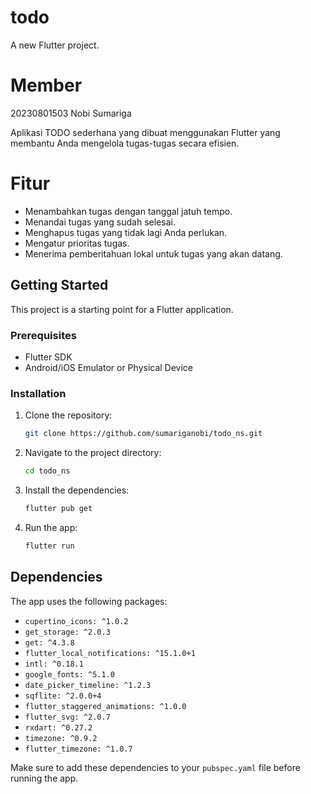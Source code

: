 # todo

A new Flutter project.


# Member

20230801503 Nobi Sumariga

Aplikasi TODO sederhana yang dibuat menggunakan Flutter yang membantu Anda mengelola tugas-tugas secara efisien.

# Fitur

- Menambahkan tugas dengan tanggal jatuh tempo.
- Menandai tugas yang sudah selesai.
- Menghapus tugas yang tidak lagi Anda perlukan.
- Mengatur prioritas tugas.
- Menerima pemberitahuan lokal untuk tugas yang akan datang.

## Getting Started

This project is a starting point for a Flutter application.

### Prerequisites

- Flutter SDK
- Android/iOS Emulator or Physical Device

### Installation

1. Clone the repository:

   ```bash
   git clone https://github.com/sumariganobi/todo_ns.git
   ```

2. Navigate to the project directory:

   ```bash
   cd todo_ns
   ```

3. Install the dependencies:

   ```bash
   flutter pub get
   ```

4. Run the app:

   ```bash
   flutter run
   ```

## Dependencies

The app uses the following packages:

- `cupertino_icons: ^1.0.2`
- `get_storage: ^2.0.3`
- `get: ^4.3.8`
- `flutter_local_notifications: ^15.1.0+1`
- `intl: ^0.18.1`
- `google_fonts: ^5.1.0`
- `date_picker_timeline: ^1.2.3`
- `sqflite: ^2.0.0+4`
- `flutter_staggered_animations: ^1.0.0`
- `flutter_svg: ^2.0.7`
- `rxdart: ^0.27.2`
- `timezone: ^0.9.2`
- `flutter_timezone: ^1.0.7`

Make sure to add these dependencies to your `pubspec.yaml` file before running the app.